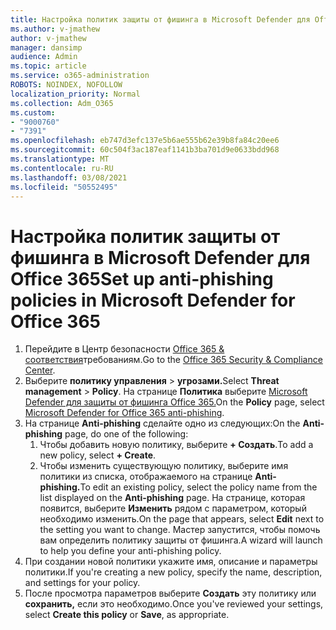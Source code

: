 ```yaml
---
title: Настройка политик защиты от фишинга в Microsoft Defender для Office 365
ms.author: v-jmathew
author: v-jmathew
manager: dansimp
audience: Admin
ms.topic: article
ms.service: o365-administration
ROBOTS: NOINDEX, NOFOLLOW
localization_priority: Normal
ms.collection: Adm_O365
ms.custom:
- "9000760"
- "7391"
ms.openlocfilehash: eb747d3efc137e5b6ae555b62e39b8fa84c20ee6
ms.sourcegitcommit: 60c504f3ac187eaf1141b3ba701d9e0633bdd968
ms.translationtype: MT
ms.contentlocale: ru-RU
ms.lasthandoff: 03/08/2021
ms.locfileid: "50552495"
---
```

# <a name="set-up-anti-phishing-policies-in-microsoft-defender-for-office-365"></a><span data-ttu-id="7107e-102">Настройка политик защиты от фишинга в Microsoft Defender для Office 365</span><span class="sxs-lookup"><span data-stu-id="7107e-102">Set up anti-phishing policies in Microsoft Defender for Office 365</span></span>

1. <span data-ttu-id="7107e-103">Перейдите в Центр безопасности [Office 365 & соответствия](https://go.microsoft.com/fwlink/p/?linkid=2077143)требованиям.</span><span class="sxs-lookup"><span data-stu-id="7107e-103">Go to the [Office 365 Security & Compliance Center](https://go.microsoft.com/fwlink/p/?linkid=2077143).</span></span>
2. <span data-ttu-id="7107e-104">Выберите **политику управления**  >  **угрозами.**</span><span class="sxs-lookup"><span data-stu-id="7107e-104">Select **Threat management** > **Policy**.</span></span> <span data-ttu-id="7107e-105">На странице **Политика** выберите [Microsoft Defender для защиты от фишинга Office 365.](https://go.microsoft.com/fwlink/?linkid=2101369)</span><span class="sxs-lookup"><span data-stu-id="7107e-105">On the **Policy** page, select [Microsoft Defender for Office 365 anti-phishing](https://go.microsoft.com/fwlink/?linkid=2101369).</span></span>
3. <span data-ttu-id="7107e-106">На странице **Anti-phishing** сделайте одно из следующих:</span><span class="sxs-lookup"><span data-stu-id="7107e-106">On the **Anti-phishing** page, do one of the following:</span></span>
    1. <span data-ttu-id="7107e-107">Чтобы добавить новую политику, выберите **+ Создать**.</span><span class="sxs-lookup"><span data-stu-id="7107e-107">To add a new policy, select **+ Create**.</span></span>
    1. <span data-ttu-id="7107e-108">Чтобы изменить существующую политику, выберите имя политики из списка, отображаемого на странице **Anti-phishing.**</span><span class="sxs-lookup"><span data-stu-id="7107e-108">To edit an existing policy, select the policy name from the list displayed on the **Anti-phishing** page.</span></span> <span data-ttu-id="7107e-109">На странице, которая появится, выберите **Изменить** рядом с параметром, который необходимо изменить.</span><span class="sxs-lookup"><span data-stu-id="7107e-109">On the page that appears, select **Edit** next to the setting you want to change.</span></span> <span data-ttu-id="7107e-110">Мастер запустится, чтобы помочь вам определить политику защиты от фишинга.</span><span class="sxs-lookup"><span data-stu-id="7107e-110">A wizard will launch to help you define your anti-phishing policy.</span></span>
4. <span data-ttu-id="7107e-111">При создании новой политики укажите имя, описание и параметры политики.</span><span class="sxs-lookup"><span data-stu-id="7107e-111">If you're creating a new policy, specify the name, description, and settings for your policy.</span></span>
5. <span data-ttu-id="7107e-112">После просмотра параметров выберите **Создать** эту политику или **сохранить,** если это необходимо.</span><span class="sxs-lookup"><span data-stu-id="7107e-112">Once you've reviewed your settings, select **Create this policy** or **Save**, as appropriate.</span></span>
